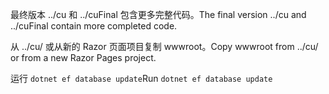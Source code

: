 <span data-ttu-id="9d883-101">最终版本 ../cu 和 ../cuFinal 包含更多完整代码。</span><span class="sxs-lookup"><span data-stu-id="9d883-101">The final version ../cu and ../cuFinal contain more completed code.</span></span>

<span data-ttu-id="9d883-102">从 ../cu/ 或从新的 Razor 页面项目复制 wwwroot。</span><span class="sxs-lookup"><span data-stu-id="9d883-102">Copy wwwroot from ../cu/ or from a new Razor Pages project.</span></span>

<span data-ttu-id="9d883-103">运行 `dotnet ef database update`</span><span class="sxs-lookup"><span data-stu-id="9d883-103">Run `dotnet ef database update`</span></span>
